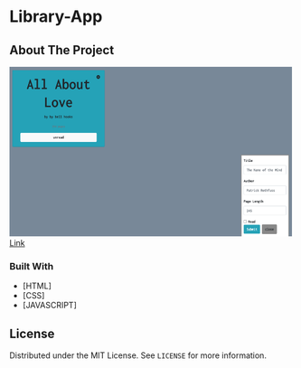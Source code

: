 # Library-App

<!-- ABOUT THE PROJECT -->

## About The Project

<a href="https://ahyoung227.github.io/library-App/"><img src="/Library-app.png" width="500px" height="300px"></a>
<a href="https://ahyoung227.github.io/library-App/">Link</a>

### Built With

- [HTML]
- [CSS]
- [JAVASCRIPT]

<!-- LICENSE -->

## License

Distributed under the MIT License. See `LICENSE` for more information.
